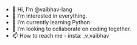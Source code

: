 - 👋 Hi, I’m @vaibhav-lang
- 👀 I’m interested in everything. 
- 🌱 I’m currently learning Python
- 💞️ I’m looking to collaborate on coding together. 
- 📫 How to reach me - insta: _v_vaibhav

<!---
vaibhav-lang/vaibhav-lang is a ✨ special ✨ repository because its `README.md` (this file) appears on your GitHub profile.
You can click the Preview link to take a look at your changes.
--->
